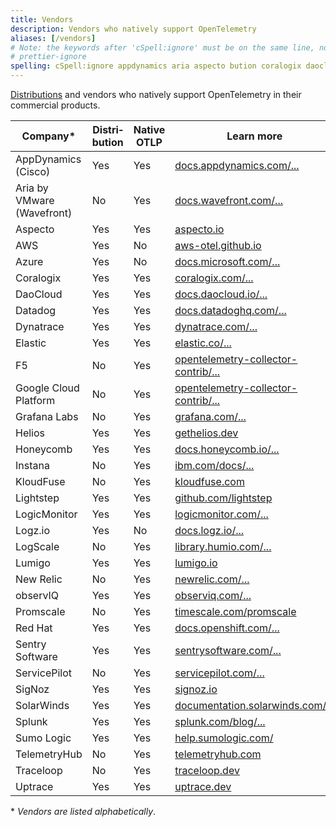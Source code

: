 ```yaml
---
title: Vendors
description: Vendors who natively support OpenTelemetry
aliases: [/vendors]
# Note: the keywords after 'cSpell:ignore' must be on the same line, no wrapping, hence the Prettier ignore directive
# prettier-ignore
spelling: cSpell:ignore appdynamics aria aspecto bution coralogix daocloud datadoghq distri dynatrace gethelios grafana humio Instana kloudfuse lightstep logz logicmonitor lumigo observiq promscale sentrysoftware signoz solarwinds splunk sumologic uptrace vmware wavefront
---
```


[Distributions](/docs/concepts/distributions/) and vendors who natively support
OpenTelemetry in their commercial products.

| Company\*                  | Distri&shy;bution | Native OTLP | Learn more                                                                                                                                            |
| -------------------------- | ----------------- | ----------- | ----------------------------------------------------------------------------------------------------------------------------------------------------- |
| AppDynamics (Cisco)        | Yes               | Yes         | [docs.appdynamics.com/...](https://docs.appdynamics.com/latest/en/application-monitoring/appdynamics-for-opentelemetry)                               |
| Aria by VMware (Wavefront) | No                | Yes         | [docs.wavefront.com/...](https://docs.wavefront.com/opentelemetry_tracing.html)                                                                       |
| Aspecto                    | Yes               | Yes         | [aspecto.io](https://www.aspecto.io)                                                                                                                  |
| AWS                        | Yes               | No          | [aws-otel.github.io](https://aws-otel.github.io)                                                                                                      |
| Azure                      | Yes               | No          | [docs.microsoft.com/...](https://docs.microsoft.com/azure/azure-monitor/app/opentelemetry-overview)                                                   |
| Coralogix                  | Yes               | Yes         | [coralogix.com/...](https://coralogix.com/docs/opentelemetry/)                                                                                        |
| DaoCloud                   | Yes               | Yes         | [docs.daocloud.io/...](https://docs.daocloud.io/en/insight/06UserGuide/01quickstart/otel/otel/)                                                       |
| Datadog                    | Yes               | Yes         | [docs.datadoghq.com/...](https://docs.datadoghq.com/tracing/setup_overview/open_standards)                                                            |
| Dynatrace                  | Yes               | Yes         | [dynatrace.com/...](https://www.dynatrace.com/support/help/how-to-use-dynatrace/transactions-and-services/service-monitoring-settings/opentelemetry/) |
| Elastic                    | Yes               | Yes         | [elastic.co/...](https://www.elastic.co/guide/en/apm/get-started/current/open-telemetry-elastic.html)                                                 |
| F5                         | No                | Yes         | [opentelemetry-collector-contrib/...](https://github.com/open-telemetry/opentelemetry-collector-contrib/tree/main/exporter/f5cloudexporter)           |
| Google Cloud Platform      | No                | Yes         | [opentelemetry-collector-contrib/...](https://github.com/open-telemetry/opentelemetry-collector-contrib/tree/main/exporter/googlecloudexporter)       |
| Grafana Labs               | No                | Yes         | [grafana.com/...](https://grafana.com/oss/opentelemetry/)                                                                                             |
| Helios                     | Yes               | Yes         | [gethelios.dev](https://gethelios.dev/)                                                                                                               |
| Honeycomb                  | Yes               | Yes         | [docs.honeycomb.io/...](https://docs.honeycomb.io/getting-data-in/)                                                                                   |
| Instana                    | No                | Yes         | [ibm.com/docs/...](https://www.ibm.com/docs/en/obi/current?topic=apis-opentelemetry)                                                                  |
| KloudFuse                  | No                | Yes         | [kloudfuse.com](https://kloudfuse.atlassian.net/wiki/spaces/EX/pages/753860609/APM#Sending-traces-to-Kloudfuse-data-plane%3A)                         |
| Lightstep                  | Yes               | Yes         | [github.com/lightstep](https://github.com/lightstep?q=launcher)                                                                                       |
| LogicMonitor               | Yes               | Yes         | [logicmonitor.com/...](https://www.logicmonitor.com/support/tracing/getting-started-with-tracing)                                                     |
| Logz.io                    | Yes               | No          | [docs.logz.io/...](https://docs.logz.io/shipping/tracing-sources/opentelemetry.html#overview)                                                         |
| LogScale                   | No                | Yes         | [library.humio.com/...](https://library.humio.com/falcon-logscale/log-shippers-opentelemetry.html)                                                    |
| Lumigo                     | Yes               | Yes         | [lumigo.io](https://docs.lumigo.io/docs/opentelemetry)                                                                                                |
| New Relic                  | No                | Yes         | [newrelic.com/...](https://newrelic.com/solutions/opentelemetry)                                                                                      |
| observIQ                   | Yes               | Yes         | [observiq.com/...](https://docs.bindplane.observiq.com)                                                                                               |
| Promscale                  | No                | Yes         | [timescale.com/promscale](https://www.timescale.com/promscale)                                                                                        |
| Red Hat                    | Yes               | Yes         | [docs.openshift.com/...](https://docs.openshift.com/container-platform/4.12/distr_tracing/distr_tracing_install/distr-tracing-deploying-otel.html)    |
| Sentry Software            | Yes               | Yes         | [sentrysoftware.com/...](https://www.sentrysoftware.com/products/hardware-sentry-opentelemetry-collector.html)                                        |
| ServicePilot               | No                | Yes         | [servicepilot.com/...](https://www.servicepilot.com/en/doc/apm#opentelemetry)                                                                         |
| SigNoz                     | Yes               | Yes         | [signoz.io](https://signoz.io)                                                                                                                        |
| SolarWinds                 | Yes               | Yes         | [documentation.solarwinds.com/...](https://documentation.solarwinds.com/en/success_center/observability/default.htm#cshid=third-otel-integration)     |
| Splunk                     | Yes               | Yes         | [splunk.com/blog/...](https://www.splunk.com/en_us/blog/conf-splunklive/announcing-native-opentelemetry-support-in-splunk-apm.html)                   |
| Sumo Logic                 | Yes               | Yes         | [help.sumologic.com/](https://help.sumologic.com/docs/apm/traces/quickstart/)                                                                         |
| TelemetryHub               | No                | Yes         | [telemetryhub.com](https://app.telemetryhub.com/docs)                                                                                                 |
| Traceloop                  | No                | Yes         | [traceloop.dev](https://docs.traceloop.dev)                                                                                                           |
| Uptrace                    | Yes               | Yes         | [uptrace.dev](https://uptrace.dev)                                                                                                                    |

\* _Vendors are listed alphabetically_.
